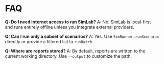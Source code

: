 # FAQ

**Q: Do I need internet access to run SimLab?**
A: No. SimLab is local-first and runs entirely offline unless you integrate external providers.

**Q: Can I run only a subset of scenarios?**
A: Yes. Use `SimRunner.runScenario` directly or provide a filtered list to `runBatch`.

**Q: Where are reports stored?**
A: By default, reports are written to the current working directory. Use `--output` to customize the path.

